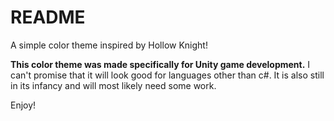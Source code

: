 # README

A simple color theme inspired by Hollow Knight! 

**This color theme was made specifically for Unity game development.** I can't promise that it will look good for languages other than c#. It is also still in its infancy and will most likely need some work.

Enjoy!
